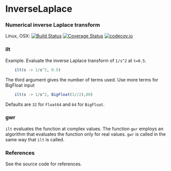 # InverseLaplace
### Numerical inverse Laplace transform

Linux, OSX: [![Build Status](https://travis-ci.org/jlapeyre/InverseLaplace.jl.svg)](https://travis-ci.org/jlapeyre/InverseLaplace.jl)
[![Coverage Status](https://coveralls.io/repos/github/jlapeyre/InverseLaplace.jl/badge.svg)](https://coveralls.io/github/jlapeyre/InverseLaplace.jl)
[![codecov.io](http://codecov.io/github/jlapeyre/InverseLaplace.jl/coverage.svg?branch=master)](http://codecov.io/github/jlapeyre/InverseLaplace.jl?branch=master)

### ilt

Example. Evaluate the inverse Laplace transform of `1/s^2` at
`t=0.5`.
```julia
    ilt(s -> 1/s^2, 0.5)
```

The third argument gives the number of terms used.
Use more terms for BigFloat input
```julia
    ilt(s -> 1/s^2, BigFloat(1//2),80)
```

Defaults are `32` for `Float64` and `64` for `BigFloat`.


### gwr

`ilt` evaluates the function at complex values. The function `gwr` employs an algorithm
that evaluates the function only for real values. `gwr` is called in the same way that
`ilt` is called.

### References

See the source code for references.
